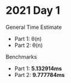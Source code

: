 # 2021 Day 1

General Time Estimate
- Part 1: θ(n) 
- Part 2: θ(n)

Benchmarks
- Part 1: **5.132914ms**
- Part 2: **9.777784ms**



